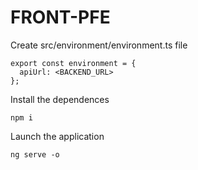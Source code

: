 # FRONT-PFE

Create src/environment/environment.ts file

```
export const environment = {
  apiUrl: <BACKEND_URL>
};
```

Install the dependences
```
npm i
```
Launch the application
```
ng serve -o
```
